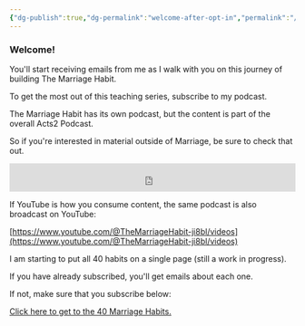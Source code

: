 ```yaml
---
{"dg-publish":true,"dg-permalink":"welcome-after-opt-in","permalink":"/welcome-after-opt-in/","metatags":{"description":"This is the welcome page for The Marriage Habit after you opt-in to the newsletter","og:image":"https://example.com/someimage.png"},"created":"","updated":""}
---
```



### **Welcome!**  

You'll start receiving emails from me as I walk with you on this journey of building The Marriage Habit.

To get the most out of this teaching series, subscribe to my podcast.

The Marriage Habit has its own podcast, but the content is part of the overall Acts2 Podcast.

So if you're interested in material outside of Marriage, be sure to check that out.

<div class="podcastdotco-wrapper" style="overflow:hidden;padding-top:50px;position:relative;"><iframe src="https://embed.pod.co/subscribe-button/the-marriage-habit" frameborder="0" scrolling="no" style="border:0;height:100%;left:0;position:absolute;top:0;width:100%;" class="podcastdotco-subscribe"></iframe></div>

If YouTube is how you consume content, the same podcast is also broadcast on YouTube:

[https://www.youtube.com/@TheMarriageHabit-ji8bl/videos](https://www.youtube.com/@TheMarriageHabit-ji8bl/videos)

I am starting to put all 40 habits on a single page (still a work in progress).

If you have already subscribed, you'll get emails about each one.

If not, make sure that you subscribe below:

[Click here to get to the 40 Marriage Habits.](https://themarriagehabit.com)





